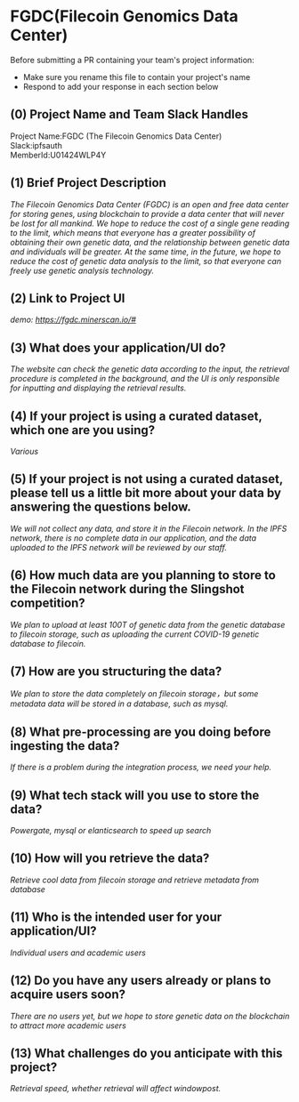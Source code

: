 # FGDC(Filecoin Genomics Data Center)

Before submitting a PR containing your team's project information:

- Make sure you rename this file to contain your project's name
- Respond to add your response in each section below

## (0) Project Name and Team Slack Handles

Project Name:FGDC (The Filecoin Genomics Data Center)  
Slack:ipfsauth  
MemberId:U01424WLP4Y  

## (1) Brief Project Description

*The Filecoin Genomics Data Center (FGDC) is an open and free data center for storing genes, using blockchain to provide a data center that will never be lost for all mankind. We hope to reduce the cost of a single gene reading to the limit, which means that everyone has a greater possibility of obtaining their own genetic data, and the relationship between genetic data and individuals will be greater. At the same time, in the future, we hope to reduce the cost of genetic data analysis to the limit, so that everyone can freely use genetic analysis technology.*

## (2) Link to Project UI

*demo: https://fgdc.minerscan.io/#*


## (3) What does your application/UI do?

*The website can check the genetic data according to the input, the retrieval procedure is completed in the background, and the UI is only responsible for inputting and displaying the retrieval results.*

## (4) If your project is using a curated dataset, which one are you using?

*Various*

## (5) If your project is not using a curated dataset, please tell us a little bit more about your data by answering the questions below.

*We will not collect any data, and store it in the Filecoin network. In the IPFS network, there is no complete data in our application, and the data uploaded to the IPFS network will be reviewed by our staff.*

## (6) How much data are you planning to store to the Filecoin network during the Slingshot competition?

*We plan to upload at least 100T of genetic data from the genetic database to filecoin storage, such as uploading the current COVID-19 genetic database to filecoin.*

## (7) How are you structuring the data?

*We plan to store the data completely on filecoin storage，but some metadata data will be stored in a database, such as mysql.*

## (8) What pre-processing are you doing before ingesting the data?

*If there is a problem during the integration process, we need your help.*

## (9)  What tech stack will you use to store the data?

*Powergate, mysql or elanticsearch to speed up search*

## (10) How will you retrieve the data?

*Retrieve cool data from filecoin storage and retrieve metadata from database*

## (11) Who is the intended user for your application/UI?

*Individual users and academic users*

## (12) Do you have any users already or plans to acquire users soon?

*There are no users yet, but we hope to store genetic data on the blockchain to attract more academic users*

## (13) What challenges do you anticipate with this project?

*Retrieval speed, whether retrieval will affect windowpost.*
